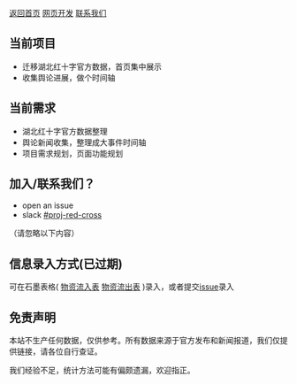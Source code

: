 [返回首页](./)
[网页开发](./development)
[联系我们](https://weileizeng.com/news/1992/06/29/contact/)

## 当前项目
* 迁移湖北红十字官方数据，首页集中展示
* 收集舆论进展，做个时间轴

## 当前需求
* 湖北红十字官方数据整理
* 舆论新闻收集，整理成大事件时间轴
* 项目需求规划，页面功能规划

## 加入/联系我们？
* open an issue
* slack  [#proj-red-cross](https://slack.com/share/IT4GNGY7K/Al1FlZuPLmYqbKsZeZD2CiJC/enQtOTIyNTY2NTc2MjU3LWQ2MjJmY2M5YmFmNzc3YzIwNTA3MDVjYjcxYjMzZjVlOWU2YmUyNWRmYTQyODgwYjllZWQ3YzI3MTlmNWM5N2U)


（请忽略以下内容）

## 信息录入方式(已过期)

可在石墨表格(
[物资流入表](https://shimo.im/sheets/w6ywWRchryjtTT6T/MODOC/)
[物资流出表](https://shimo.im/sheets/CGPGTrVR6yHKcQw8/MODOC/)
)录入，或者提交[issue](https://github.com/WeileiZeng/red-cross/issues/1)录入 



## 免责声明

本站不生产任何数据，仅供参考。所有数据来源于官方发布和新闻报道，我们仅提供链接，请各位自行查证。

我们经验不足，统计方法可能有偏颇遗漏，欢迎指正。



